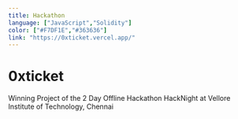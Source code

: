```yaml
---
title: Hackathon
language: ["JavaScript","Solidity"] 
color: ["#F7DF1E","#363636"]
link: "https://0xticket.vercel.app/"
---
```

 
# 0xticket

Winning Project of the 2 Day Offline Hackathon HackNight at Vellore Institute of Technology, Chennai